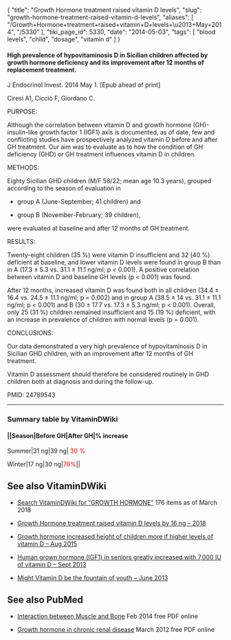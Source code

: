 {
    "title": "Growth Hormone treatment raised vitamin D levels",
    "slug": "growth-hormone-treatment-raised-vitamin-d-levels",
    "aliases": [
        "/Growth+Hormone+treatment+raised+vitamin+D+levels+\u2013+May+2014",
        "/5330"
    ],
    "tiki_page_id": 5330,
    "date": "2014-05-03",
    "tags": [
        "blood levels",
        "child",
        "dosage",
        "vitamin d"
    ]
}


#### High prevalence of hypovitaminosis D in Sicilian children affected by growth hormone deficiency and its improvement after 12 months of replacement treatment.

J Endocrinol Invest. 2014 May 1. <span>[Epub ahead of print]</span>

Ciresi A1, Cicciò F, Giordano C.

PURPOSE:

Although the correlation between vitamin D and growth hormone (GH)-insulin-like growth factor 1 (IGF1) axis is documented, as of date, few and conflicting studies have prospectively analyzed vitamin D before and after GH treatment. Our aim was to evaluate as to how the condition of GH deficiency (GHD) or GH treatment influences vitamin D in children.

METHODS:

Eighty Sicilian GHD children (M/F 58/22; mean age 10.3 years), grouped according to the season of evaluation in 

* group A (June-September; 41 children) and 

* group B (November-February; 39 children), 

were evaluated at baseline and after 12 months of GH treatment.

RESULTS:

Twenty-eight children (35 %) were vitamin D insufficient and 32 (40 %) deficient at baseline, and lower vitamin D levels were found in group B than in A (17.3 ± 5.3 vs. 31.1 ± 11.1 ng/ml; p < 0.001). A positive correlation between vitamin D and baseline GH levels (p < 0.001) was found. 

After 12 months, increased vitamin D was found both in all children (34.4 ± 16.4 vs. 24.5 ± 11.1 ng/ml; p = 0.002) and in group A (38.5 ± 14 vs. 31.1 ± 11.1 ng/ml; p < 0.001) and B (30 ± 17.7 vs. 17.3 ± 5.3 ng/ml; p < 0.001). Overall, only 25 (31 %) children remained insufficient and 15 (19 %) deficient, with an increase in prevalence of children with normal levels (p = 0.001).

CONCLUSIONS:

Our data demonstrated a very high prevalence of hypovitaminosis D in Sicilian GHD children, with an improvement after 12 months of GH treatment. 

Vitamin D assessment should therefore be considered routinely in GHD children both at diagnosis and during the follow-up.

PMID: 24789543

---

### Summary table by VitaminDWiki

#### ||Season|Before GH|After GH|% increase

Summer|31 ng|39 ng| <span style="color:#F00;">30 %</span>

Winter|17 ng|30 ng|<span style="color:#F00;">76%</span>||

## See also VitaminDWiki

* [Search VitaminDWiki for “GROWTH HORMONE”](https://www.VitaminDWiki.com/Search+Results?hl=en&oe=UTF-8&ie=UTF-8&btnG=Google+Search&googles.x=0&googles.y=0&q=polar&domains=VitaminDWiki.com&sitesearch=VitaminDWiki.com) 176 items as of March 2018

* [Growth Hormone treatment raised vitamin D levels by 16 ng – 2018](/tags/growth-hormone-treatment-raised-vitamin-d-levels-by-16-ng-2018.html)

* [Growth hormone increased height of children more if higher levels of vitamin D – Aug 2015](/tags/growth-hormone-increased-height-of-children-more-if-higher-levels-of-vitamin-d-aug-2015.html)

* [Human grown hormone (IGF1) in seniors greatly increased with 7,000 IU of vitamin D – Sept 2013](/posts/human-grown-hormone-igf1-in-seniors-greatly-increased-with-7000-iu-of-vitamin-d)

* [Might Vitamin D be the fountain of youth – June 2013](/posts/might-vitamin-d-be-the-fountain-of-youth)

## See also PubMed

* [Interaction between Muscle and Bone](http://www.ncbi.nlm.nih.gov/pubmed/24707465) Feb 2014  free PDF online

* [Growth hormone in chronic renal disease](http://www.ncbi.nlm.nih.gov/pubmed/22470855) March 2012  free PDF online